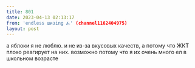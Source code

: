 ```yaml
---
title: 801
date: 2023-04-13 02:13:17
from: 'endless шизing ⍼' (channel1162404975)
layout: post
---
```


а яблоки я не люблю. и не из-за вкусовых качеств, а потому что ЖКТ плохо реагирует на них. возможно потому что я их очень много ел в школьном возрасте
